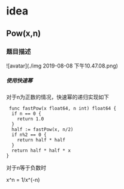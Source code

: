 # idea

## Pow(x,n)

### 题目描述

 ![avatar](./img 2019-08-08 下午10.47.08.png)



##### 使用快速幂

对于n为正数的情况，快速幂的递归实现如下

```
 func fastPow(x float64, n int) float64 {
  if n == 0 {
    return 1.0
  }
  half := fastPow(x, n/2)
  if n%2 == 0 {
    return half * half
  }
  return half * half * x
}
```

 对于n等于负数时

 x^n = 1/x^(-n)
